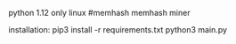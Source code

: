 python 1.12
only linux
#memhash
memhash miner

installation:
pip3 install -r requirements.txt
python3 main.py
